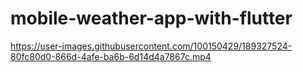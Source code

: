 # mobile-weather-app-with-flutter

  https://user-images.githubusercontent.com/100150429/189327524-80fc80d0-866d-4afe-ba6b-6d14d4a7867c.mp4
